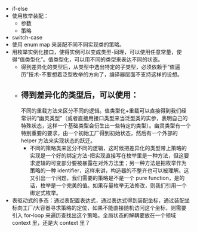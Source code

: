 - if-else
- 使用枚举装配：
    - 参数
    - 策略
- switch-case
- 使用 enum map 来装配不同不同实现类的策略。
- 用枚举实例化接口，使得实例可以变成类型-同理，可以使用任意常量，使得“值类型化”。值类型化，可以用不同的类型来表达不同的状态。
    - 得到差异化的类型后，从类型中选出特定的子类型，必须依赖于“值遍历”技术-不要想着泛型枚举的方向了，编译器层面不支持这样的设想。
    - 得到差异化的类型后，可以使用：
        -
        不同的重载方法来区分不同的逻辑。值类型化+重载可以直接得到我们经常讲的“幽灵类型”（或者直接用接口类型来当泛型类的实参，表明自己的特殊状态，这样一个基础类型会衍生出一些特定的类型）。幽灵类型有一个特别重要的要求，由一个初始工厂得到初始状态，然后有一个外部的
        helper 方法来实现状态的跃迁。
        - 不同的策略类来区分不同的逻辑，这时候把差异化的类型带上策略的实现是一个好的绑定方法-把实现直接写在枚举里是一种方法，但这要求逻辑的可变部分要被暴露在对外方法里；另一种方法是把枚举作为策略的一种
          identifier，这样来讲，构造器的不整齐也可以被理解。这又引出一个问题，我们需要的策略是不是一个 pure
          function，是的话，枚举是一个完美的值。如果存量枚举无法修改，则我们引用一个绑定式枚举。
- 表驱动式的多态：通过表配置表达式，通过表达式得到装配坐标，通过装配坐标向工厂/大容器寻求策略的定位，如果不能直接随机访问这个坐标，则需要引入
  for-loop 来遍历查找出这个策略。全局状态的解耦要放在一个领域 context 里，还是大 context 里？